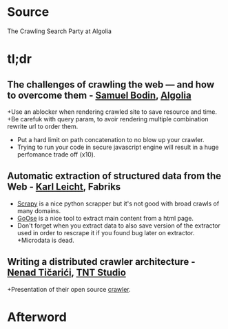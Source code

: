 # Source

The Crawling Search Party at Algolia

# tl;dr

## The challenges of crawling the web — and how to overcome them - [Samuel Bodin](https://www.linkedin.com/in/bodinsamuel/), [Algolia](https://www.algolia.com/)

+Use an ablocker when rendering crawled site to save resource and time.
+Be carefuk with query param, to avoir rendering multiple combination rewrite url to order them.
+ Put a hard limit on path concatenation to no blow up your crawler.
+ Trying to run your code in secure javascript engine will result in a huge perfomance trade off (x10).

## Automatic extraction of structured data from the Web - [Karl Leicht](https://www.linkedin.com/in/karl-leicht-208675104/), Fabriks

+ [Scrapy](https://scrapy.org/) is a nice python scrapper but it's not good with broad crawls of many domains.
+ [GoOse](https://github.com/advancedlogic/GoOse) is a nice tool to extract main content from a html page.
+ Don't forget when you extract data to also save version of the extractor used in order to rescrape it if you found bug later on extractor.
+Microdata is dead.

## Writing a distributed crawler architecture - [Nenad Tičarići](https://www.linkedin.com/in/nticaric), [TNT Studio](http://www.tntstudio.hr/)

+Presentation of their open source [crawler](https://github.com/teamtnt/crawler).

# Afterword



